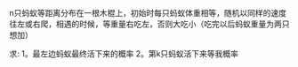 n只蚂蚁等距离分布在一根木棍上，初始时每只蚂蚁体重相等，随机以同样的速度往左或右爬，相遇的时候，等重量右吃左，否则大吃小（吃完以后蚂蚁重量为两只想加）

求: 1。最左边蚂蚁最终活下来的概率
2。第k只蚂蚁活下来等我概率